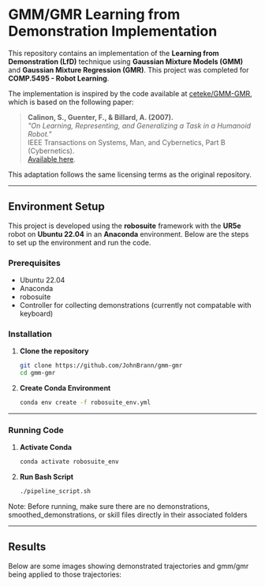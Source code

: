 # GMM/GMR Learning from Demonstration Implementation

This repository contains an implementation of the **Learning from Demonstration (LfD)** technique using **Gaussian Mixture Models (GMM)** and **Gaussian Mixture Regression (GMR)**. This project was completed for **COMP.5495 - Robot Learning**.

The implementation is inspired by the code available at [ceteke/GMM-GMR](https://github.com/ceteke/GMM-GMR), which is based on the following paper:

> **Calinon, S., Guenter, F., & Billard, A. (2007).**  
> *"On Learning, Representing, and Generalizing a Task in a Humanoid Robot."*  
> IEEE Transactions on Systems, Man, and Cybernetics, Part B (Cybernetics).  
> [Available here](https://ieeexplore.ieee.org/document/4126276/).

This adaptation follows the same licensing terms as the original repository.

---

## Environment Setup

This project is developed using the **robosuite** framework with the **UR5e** robot on **Ubuntu 22.04** in an **Anaconda** environment. Below are the steps to set up the environment and run the code.

### Prerequisites

- Ubuntu 22.04
- Anaconda
- robosuite
- Controller for collecting demonstrations (currently not compatable with keyboard)

### Installation

1. **Clone the repository**  
   ```bash
   git clone https://github.com/JohnBrann/gmm-gmr
   cd gmm-gmr

2. **Create Conda Environment**
   ```bash
   conda env create -f robosuite_env.yml
---

### Running Code
1. **Activate Conda**
   ```bash
   conda activate robosuite_env
2. **Run Bash Script**  
   ```bash
   ./pipeline_script.sh
   
Note: Before running, make sure there are no demonstrations, smoothed_demonstrations, or skill files directly in their associated folders

---

## Results
Below are some images showing demonstrated trajectories and gmm/gmr being applied to those trajectories:
